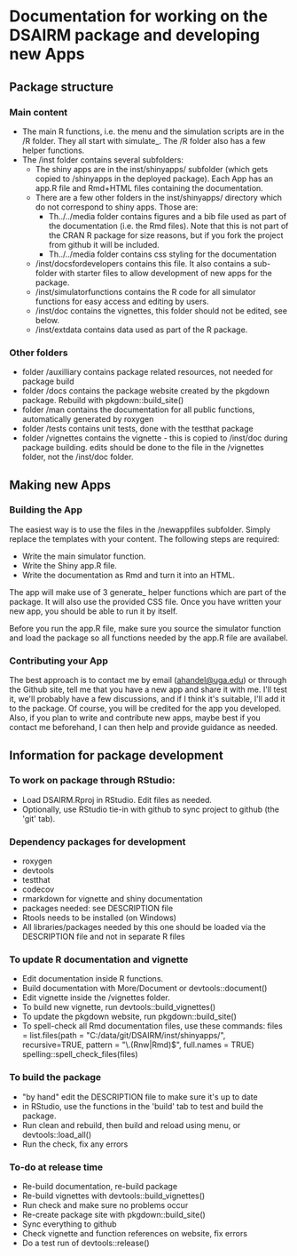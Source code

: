 # Documentation for working on the DSAIRM package and developing new Apps 



## Package structure 

### Main content
* The main R functions, i.e. the menu and the simulation scripts are in the /R folder. They all start with simulate_. The /R folder also has a few helper functions.
* The /inst folder contains several subfolders: 
  * The shiny apps are in the inst/shinyapps/ subfolder (which gets copied to /shinyapps in the deployed package). Each App has an app.R file and Rmd+HTML files containing the documentation.
  * There are a few other folders in the inst/shinyapps/ directory which do not correspond to shiny apps. Those are:
    * Th../../media folder contains figures and a bib file used as part of the documentation (i.e. the Rmd files). Note that this is not part of the CRAN R package for size reasons, but if you fork the project from github it will be included.
    * Th../../media folder contains css styling for the documentation
  * /inst/docsfordevelopers contains this file. It also contains a sub-folder with starter files to allow development of new apps for the package.
  * /inst/simulatorfunctions contains the R code for all simulator functions for easy access and editing by users.
  * /inst/doc contains the vignettes, this folder should not be edited, see below.
  * /inst/extdata contains data used as part of the R package.

### Other folders
* folder /auxilliary contains package related resources, not needed for package build
* folder /docs contains the package website created by the pkgdown package. Rebuild with pkgdown::build_site()
* folder /man contains the documentation for all public functions, automatically generated by roxygen
* folder /tests contains unit tests, done with the testthat package
* folder /vignettes contains the vignette - this is copied to /inst/doc during package building. edits should be done to the file in the /vignettes folder, not the /inst/doc folder.

## Making new Apps

### Building the App
The easiest way is to use the files in the /newappfiles subfolder. Simply replace the templates with your content.
The following steps are required:

* Write the main simulator function.
* Write the Shiny app.R file. 
* Write the documentation as Rmd and turn it into an HTML.

The app will make use of 3 generate_ helper functions which are part of the package. It will also use the provided CSS file. Once you have written your new app, you should be able to run it by itself.

Before you run the app.R file, make sure you source the simulator function and load the package so all functions needed by the app.R file are availabel.

### Contributing your App
The best approach is to contact me by email (ahandel@uga.edu) or through the Github site, tell me that you have a new app and share it with me. I'll test it, we'll probably have a few discussions, and if I think it's suitable, I'll add it to the package. Of course, you will be credited for the app you developed. Also, if you plan to write and contribute new apps, maybe best if you contact me beforehand, I can then help and provide guidance as needed.


## Information for package development

### To work on package through RStudio: 
* Load DSAIRM.Rproj in RStudio. Edit files as needed.
* Optionally, use RStudio tie-in with github to sync project to github (the 'git' tab).

### Dependency packages for development
* roxygen
* devtools
* testthat
* codecov
* rmarkdown for vignette and shiny documentation
* packages needed: see DESCRIPTION file
* Rtools needs to be installed (on Windows)
* All libraries/packages needed by this one should be loaded via the DESCRIPTION file and not in separate R files

### To update R documentation and vignette
* Edit documentation inside R functions. 
* Build documentation with More/Document or devtools::document()
* Edit vignette inside the /vignettes folder.
* To build new vignette, run devtools::build_vignettes()
* To update the pkgdown website, run pkgdown::build_site()
* To spell-check all Rmd documentation files, use these commands:
files = list.files(path = "C:/data/git/DSAIRM/inst/shinyapps/", recursive=TRUE, pattern = "\\.(Rnw|Rmd)$", full.names = TRUE)
spelling::spell_check_files(files)


### To build the package
* "by hand" edit the DESCRIPTION file to make sure it's up to date
* in RStudio, use the functions in the 'build' tab to test and build the package.
* Run clean and rebuild, then build and reload using menu, or devtools::load_all()
* Run the check, fix any errors 

### To-do at release time 
* Re-build documentation, re-build package
* Re-build vignettes with devtools::build_vignettes()
* Run check and make sure no problems occur
* Re-create package site with pkgdown::build_site()
* Sync everything to github
* Check vignette and function references on website, fix errors
* Do a test run of devtools::release()


